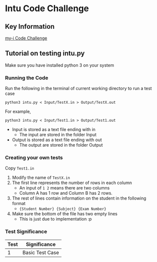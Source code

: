 # Intu Code Challenge

## Key Information
[my-i Code Challenge](https://www.intuitioneducation.com.au/media/1578/my-i-code-challenge-2022.pdf)

## Tutorial on testing intu.py
Make sure you have installed python 3 on your system

### Running the Code
Run the following in the terminal of current working directory to run a test case

```commandline
python3 intu.py < Input/TestX.in > Output/TestX.out
```

For example,

```commandline
python3 intu.py < Input/Test1.in > Output/Test1.out
```
 
- Input is stored as a text file ending with in
  - The input are stored in the folder Input
- Output is stored as a text file ending with out
  - The output are stored in the folder Output

### Creating your own tests

Copy `Test1.in`

1. Modify the name of `TestX.in` 
2. The first line represents the number of rows in each column
   - An input of `1 2` means there are two columns
   - Column A has 1 row and Column B has 2 rows.
3. The rest of lines contain information on the student in the following format
   - `{Student Number} {Subject} {Exam Number}`
4. Make sure the bottom of the file has two empty lines
   - This is just due to implementation :p 

### Test Significance

| Test | Significance    |
|------|-----------------|
| 1    | Basic Test Case |

